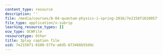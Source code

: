 ```yaml
---
content_type: resource
description: ''
file: /media/courses/8-04-quantum-physics-i-spring-2016/7e2158f1010057fea6d5673466b55d4c_mnvYIEbJXlM.vtt
file_type: application/x-subrip
learning_resource_types: []
ocw_type: OCWFile
resourcetype: Other
title: 3play caption file
uid: 7e2158f1-0100-57fe-a6d5-673466b55d4c
---
```

